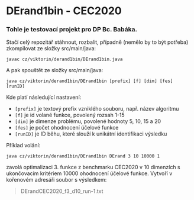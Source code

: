 # DErand1bin - CEC2020

### Tohle je testovací projekt pro DP Bc. Babáka.

Stačí celý repozitář stáhnout, rozbalit, případně (nemělo by to být potřeba) zkompilovat ze složky src/main/java:

`javac cz/viktorin/derand1bin/DErand1bin.java`

A pak spouštět ze složky src/main/java:

`java cz/viktorin/derand1bin/DErand1bin [prefix] [f] [dim] [fes] [runID]`

Kde platí následující nastavení:
- `[prefix]` je textový prefix vzniklého souboru, např. název algoritmu
- `[f]` je id volané funkce, povolený rozsah 1-15
- `[dim]` je dimenze problému, povolené hodnoty 5, 10, 15 a 20
- `[fes]` je počet ohodnocení účelové funkce
- `[runID]` je ID běhu, které slouží k unikátní identifikaci výsledku

Příklad volání:

`java cz/viktorin/derand1bin/DErand1bin DErand 3 10 10000 1`

zavolá optimalizaci 3. funkce z benchmarku CEC2020 v 10 dimenzích s ukončovacím kritériem 10000 ohodnocení účelové funkce. Vytvoří v kořenovém adresáři soubor s výsledkem:
> DErandCEC2020_f3_d10_run-1.txt

